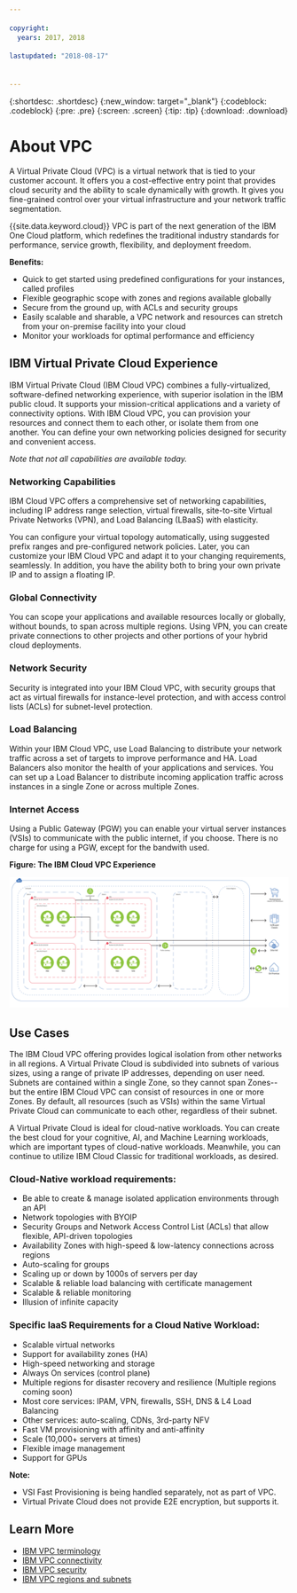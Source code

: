 ```yaml
---

copyright:
  years: 2017, 2018

lastupdated: "2018-08-17"


---
```


{:shortdesc: .shortdesc}
{:new_window: target="_blank"}
{:codeblock: .codeblock}
{:pre: .pre}
{:screen: .screen}
{:tip: .tip}
{:download: .download}

# About VPC

A Virtual Private Cloud (VPC) is a virtual network that is tied to your customer account. It offers you a cost-effective entry point that provides cloud security and the ability to scale dynamically with growth. It gives you fine-grained control over your virtual infrastructure and your network traffic segmentation.

{{site.data.keyword.cloud}} VPC is part of the next generation of the IBM One Cloud platform, which redefines the traditional industry standards for performance, service growth, flexibility, and deployment freedom.

**Benefits:**

 * Quick to get started using predefined configurations for your instances, called profiles
 * Flexible geographic scope with zones and regions available globally
 * Secure from the ground up, with ACLs and security groups
 * Easily scalable and sharable, a VPC network and resources can stretch from your on-premise facility into your cloud
 * Monitor your workloads for optimal performance and efficiency

## IBM Virtual Private Cloud Experience

IBM Virtual Private Cloud (IBM Cloud VPC) combines a fully-virtualized, software-defined networking experience, with superior isolation in the IBM public cloud. It supports your mission-critical applications and a variety of connectivity options. With IBM Cloud VPC, you can provision your resources and connect them to each other, or isolate them from one another. You can define your own networking policies designed for security and convenient access.

_Note that not all capabilities are available today._

### Networking Capabilities

IBM Cloud VPC offers a comprehensive set of networking capabilities, including IP address range selection, virtual firewalls, site-to-site Virtual Private Networks (VPN), and Load Balancing (LBaaS) with elasticity.

You can configure your virtual topology automatically, using suggested prefix ranges and pre-configured network policies. Later, you can customize your IBM Cloud VPC and adapt it to your changing requirements, seamlessly. In addition, you have the ability both to bring your own private IP and to assign a floating IP.

### Global Connectivity

You can scope your applications and available resources locally or globally, without bounds, to span across multiple regions. Using VPN, you can create private connections to other projects and other portions of your hybrid cloud deployments.

### Network Security

Security is integrated into your IBM Cloud VPC, with security groups that act as virtual firewalls for instance-level protection, and with access control lists (ACLs) for subnet-level protection.

### Load Balancing

Within your IBM Cloud VPC, use Load Balancing to distribute your network traffic across a set of targets to improve performance and HA. Load Balancers also monitor the health of your applications and services. You can set up a Load Balancer to distribute incoming application traffic across instances in a single Zone or across multiple Zones.

### Internet Access

Using a Public Gateway (PGW) you can enable your virtual server instances (VSIs) to communicate with the public internet, if you choose. There is no charge for using a PGW, except for the bandwith used.

**Figure: The IBM Cloud VPC Experience**

![IBM Cloud VPC](images/vpc-experience.png)

## Use Cases

The IBM Cloud VPC offering provides logical isolation from other networks in all regions. A Virtual Private Cloud is subdivided into subnets of various sizes, using a range of private IP addresses, depending on user need. Subnets are contained within a single Zone, so they cannot span Zones--but the entire IBM Cloud VPC can consist of resources in one or more Zones. By default, all resources (such as VSIs) within the same Virtual Private Cloud can communicate to each other, regardless of their subnet.

A Virtual Private Cloud is ideal for cloud-native workloads. You can create the best cloud for your cognitive, AI, and Machine Learning workloads, which are important types of cloud-native workloads. Meanwhile, you can continue to utilize IBM Cloud Classic for traditional workloads, as desired.

### Cloud-Native workload requirements:

 * Be able to create & manage isolated application environments through an API
 * Network topologies with BYOIP
 * Security Groups and Network Access Control List (ACLs) that allow flexible, API-driven topologies
 * Availability Zones with high-speed & low-latency connections across regions
 * Auto-scaling for groups
 * Scaling up or down by 1000s of servers per day
 * Scalable & reliable load balancing with certificate management
 * Scalable & reliable monitoring
 * Illusion of infinite capacity

### Specific IaaS Requirements for a Cloud Native Workload:

 * Scalable virtual networks
 * Support for availability zones (HA)
 * High-speed networking and storage
 * Always On services (control plane)
 * Multiple regions for disaster recovery and resilience (Multiple regions coming soon)
 * Most core services:  IPAM, VPN, firewalls, SSH, DNS & L4 Load Balancing
 * Other services: auto-scaling, CDNs, 3rd-party NFV
 * Fast VM provisioning with affinity and anti-affinity
 * Scale (10,000+ servers at times)
 * Flexible image management
 * Support for GPUs

**Note:**

 * VSI Fast Provisioning is being handled separately, not as part of VPC.  
 * Virtual Private Cloud does not provide E2E encryption, but supports it.

## Learn More

   * [IBM VPC terminology](vpc-glossary.html)
   * [IBM VPC connectivity](vpc-connectivity.html)
   * [IBM VPC security](vpc-security.html)
   * [IBM VPC regions and subnets](vpc-regions-and-subnets.html)
